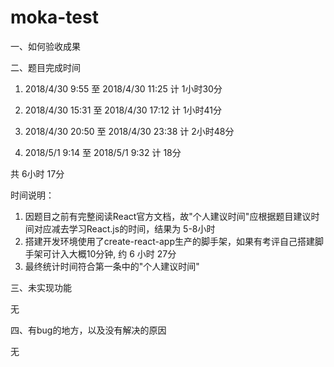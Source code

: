 # moka-test

一、如何验收成果

二、题目完成时间

  1. 2018/4/30 9:55 至 2018/4/30 11:25    计 1小时30分

  2. 2018/4/30 15:31 至 2018/4/30 17:12   计 1小时41分 

  3. 2018/4/30 20:50 至 2018/4/30 23:38   计 2小时48分
  
  4. 2018/5/1 9:14 至 2018/5/1 9:32       计 18分

  共  6小时 17分

  时间说明：
  1. 因题目之前有完整阅读React官方文档，故"个人建议时间"应根据题目建议时间对应减去学习React.js的时间，结果为 5-8小时
  2. 搭建开发环境使用了create-react-app生产的脚手架，如果有考评自己搭建脚手架可计入大概10分钟, 约 6 小时 27分
  3. 最终统计时间符合第一条中的"个人建议时间"

三、未实现功能
  
  无

四、有bug的地方，以及没有解决的原因

  无
